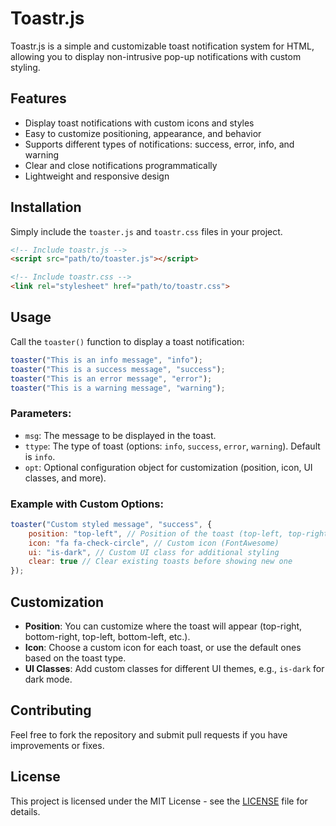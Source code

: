 # Toastr.js

Toastr.js is a simple and customizable toast notification system for HTML, allowing you to display non-intrusive pop-up notifications with custom styling.

## Features

- Display toast notifications with custom icons and styles
- Easy to customize positioning, appearance, and behavior
- Supports different types of notifications: success, error, info, and warning
- Clear and close notifications programmatically
- Lightweight and responsive design

## Installation

Simply include the `toaster.js` and `toastr.css` files in your project.

```html
<!-- Include toastr.js -->
<script src="path/to/toaster.js"></script>

<!-- Include toastr.css -->
<link rel="stylesheet" href="path/to/toastr.css">
```

## Usage

Call the `toaster()` function to display a toast notification:

```js
toaster("This is an info message", "info");
toaster("This is a success message", "success");
toaster("This is an error message", "error");
toaster("This is a warning message", "warning");
```

### Parameters:

- `msg`: The message to be displayed in the toast.
- `ttype`: The type of toast (options: `info`, `success`, `error`, `warning`). Default is `info`.
- `opt`: Optional configuration object for customization (position, icon, UI classes, and more).

### Example with Custom Options:

```js
toaster("Custom styled message", "success", {
    position: "top-left", // Position of the toast (top-left, top-right, bottom-left, bottom-right)
    icon: "fa fa-check-circle", // Custom icon (FontAwesome)
    ui: "is-dark", // Custom UI class for additional styling
    clear: true // Clear existing toasts before showing new one
});
```

## Customization

- **Position**: You can customize where the toast will appear (top-right, bottom-right, top-left, bottom-left, etc.).
- **Icon**: Choose a custom icon for each toast, or use the default ones based on the toast type.
- **UI Classes**: Add custom classes for different UI themes, e.g., `is-dark` for dark mode.

## Contributing

Feel free to fork the repository and submit pull requests if you have improvements or fixes.

## License

This project is licensed under the MIT License - see the [LICENSE](LICENSE) file for details.
